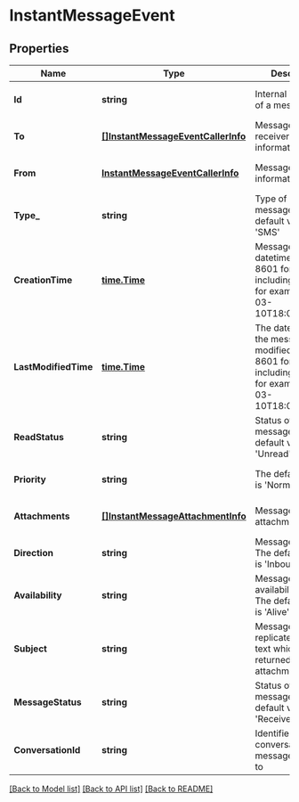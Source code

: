 # InstantMessageEvent

## Properties
Name | Type | Description | Notes
------------ | ------------- | ------------- | -------------
**Id** | **string** | Internal identifier of a message | [optional] [default to null]
**To** | [**[]InstantMessageEventCallerInfo**](InstantMessageEvent.CallerInfo.md) | Message receiver(s) information | [optional] [default to null]
**From** | [**InstantMessageEventCallerInfo**](InstantMessageEvent.CallerInfo.md) | Message sender information | [optional] [default to null]
**Type_** | **string** | Type of a message. The default value is &#39;SMS&#39; | [optional] [default to null]
**CreationTime** | [**time.Time**](time.Time.md) | Message creation datetime in ISO 8601 format including timezone, for example 2016-03-10T18:07:52.534Z | [optional] [default to null]
**LastModifiedTime** | [**time.Time**](time.Time.md) | The datetime when the message was modified in ISO 8601 format including timezone, for example 2016-03-10T18:07:52.534Z | [optional] [default to null]
**ReadStatus** | **string** | Status of a message. The default value is &#39;Unread&#39; | [optional] [default to null]
**Priority** | **string** | The default value is &#39;Normal&#39; | [optional] [default to null]
**Attachments** | [**[]InstantMessageAttachmentInfo**](InstantMessageAttachmentInfo.md) | Message attachment data | [optional] [default to null]
**Direction** | **string** | Message direction. The default value is &#39;Inbound&#39; | [optional] [default to null]
**Availability** | **string** | Message availability status. The default value is &#39;Alive&#39; | [optional] [default to null]
**Subject** | **string** | Message subject. It replicates message text which is also returned as an attachment | [optional] [default to null]
**MessageStatus** | **string** | Status of a message. The default value is &#39;Received&#39; | [optional] [default to null]
**ConversationId** | **string** | Identifier of the conversation the message belongs to | [optional] [default to null]

[[Back to Model list]](../README.md#documentation-for-models) [[Back to API list]](../README.md#documentation-for-api-endpoints) [[Back to README]](../README.md)


